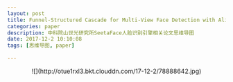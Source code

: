 ```yaml
---
layout: post
title: Funnel-Structured Cascade for Multi-View Face Detection with Alignment-Awareness
categories: paper
description: 中科院山世光研究所SeetaFace人脸识别引擎相关论文思维导图
date: 2017-12-2 10:10:08
tags: [思维导图, paper]

---
```

<center>![](http://otue1rxl3.bkt.clouddn.com/17-12-2/78888642.jpg)</center>